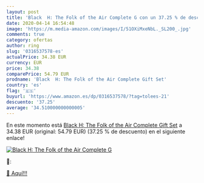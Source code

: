 ```yaml
---
layout: post
title: 'Black  H: The Folk of the Air Complete G con un 37.25 % de descuento'
date: 2020-04-14 16:54:48
image: 'https://m.media-amazon.com/images/I/51OXiMxeNbL._SL200_.jpg'
comments: true
category: ofertas
author: ring
slug: '0316537578-es'
actualPrice: 34.38 EUR
currency: EUR
price: 34.38
comparePrice: 54.79 EUR
prodname: 'Black  H: The Folk of the Air Complete Gift Set'
country: 'es'
flag: '🇪🇸'
buyurl: 'https://www.amazon.es/dp/0316537578/?tag=tolees-21'
descuento: '37.25'
average: '34.510000000000005'
---
```


En este momento está [Black  H: The Folk of the Air Complete Gift Set](https://www.amazon.es/dp/0316537578/?tag=tolees-21) a 34.38 EUR (original: 54.79 EUR) (37.25 %  de descuento) en el siguiente enlace!

[![Black  H: The Folk of the Air Complete G](https://m.media-amazon.com/images/I/51OXiMxeNbL._SL200_.jpg)](https://www.amazon.es/dp/0316537578/?tag=tolees-21)

🔎:


[🛒 Aquí!!!](https://www.amazon.es/dp/0316537578/?tag=tolees-21)
